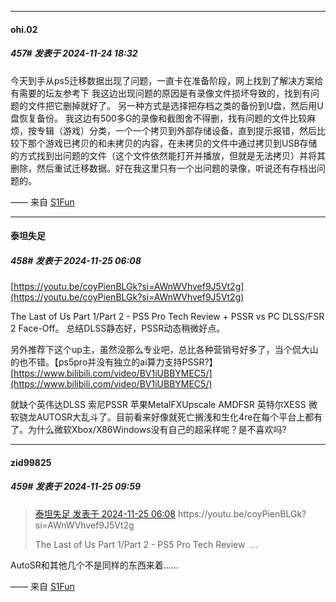 ﻿
*****

####  ohi.02  
##### 457#       发表于 2024-11-24 18:32

今天到手从ps5迁移数据出现了问题，一直卡在准备阶段，网上找到了解决方案给有需要的坛友参考下
我这边出现问题的原因是有录像文件损坏导致的，找到有问题的文件把它删掉就好了。
另一种方式是选择把存档之类的备份到U盘，然后用U盘恢复备份。
我这边有500多G的录像和截图舍不得删，找有问题的文件比较麻烦，按专辑（游戏）分类，一个一个拷贝到外部存储设备，直到提示报错，然后比较下那个游戏已拷贝的和未拷贝的内容，在未拷贝的文件中通过拷贝到USB存储的方式找到出问题的文件（这个文件依然能打开并播放，但就是无法拷贝）并将其删除，然后重试迁移数据。好在我这里只有一个出问题的录像，听说还有存档出问题的。

—— 来自 [S1Fun](https://s1fun.koalcat.com)


*****

####  泰坦失足  
##### 458#       发表于 2024-11-25 06:08

[https://youtu.be/coyPienBLGk?si=AWnWVhvef9J5Vt2g](https://youtu.be/coyPienBLGk?si=AWnWVhvef9J5Vt2g)

The Last of Us Part 1/Part 2 - PS5 Pro Tech Review + PSSR vs PC DLSS/FSR 2 Face-Off。 总结DLSS静态好，PSSR动态稍微好点。

另外推荐下这个up主，虽然没那么专业吧，总比各种营销号好多了，当个侃大山的也不错。【ps5pro并没有独立的ai算力支持PSSR?】 [https://www.bilibili.com/video/BV1iUBBYMEC5/](https://www.bilibili.com/video/BV1iUBBYMEC5/)

就缺个英伟达DLSS 索尼PSSR 苹果MetalFXUpscale AMDFSR 英特尔XESS 微软骁龙AUTOSR大乱斗了。目前看来好像就死亡搁浅和生化4re在每个平台上都有了。为什么微软Xbox/X86Windows没有自己的超采样呢？是不喜欢吗?


*****

####  zid99825  
##### 459#       发表于 2024-11-25 09:59

<blockquote><a href="httphttps://bbs.saraba1st.com/2b/forum.php?mod=redirect&amp;goto=findpost&amp;pid=66767308&amp;ptid=2198887" target="_blank">泰坦失足 发表于 2024-11-25 06:08</a>
https://youtu.be/coyPienBLGk?si=AWnWVhvef9J5Vt2g

The Last of Us Part 1/Part 2 - PS5 Pro Tech Review  ...</blockquote>
AutoSR和其他几个不是同样的东西来着……

—— 来自 [S1Fun](https://s1fun.koalcat.com)

